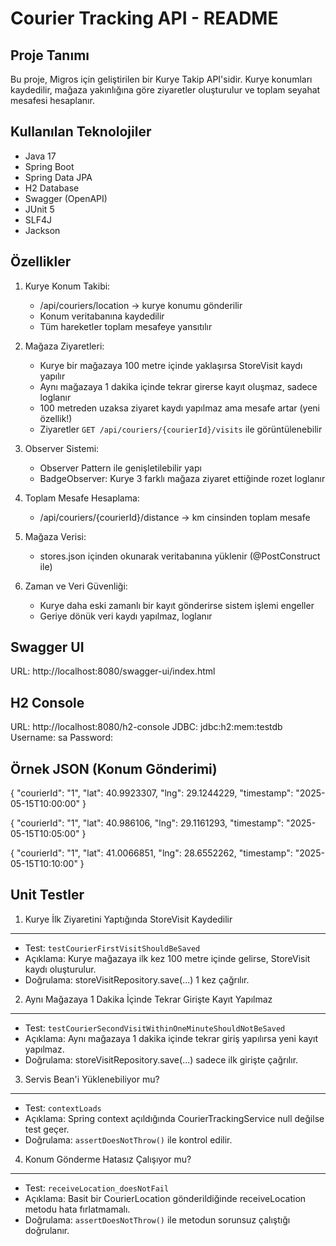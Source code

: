 
Courier Tracking API - README
=============================

Proje Tanımı
------------
Bu proje, Migros için geliştirilen bir Kurye Takip API'sidir.
Kurye konumları kaydedilir, mağaza yakınlığına göre ziyaretler oluşturulur ve toplam seyahat mesafesi hesaplanır.

Kullanılan Teknolojiler
-----------------------
- Java 17
- Spring Boot
- Spring Data JPA
- H2 Database
- Swagger (OpenAPI)
- JUnit 5
- SLF4J
- Jackson

Özellikler
----------
1. Kurye Konum Takibi:
    - /api/couriers/location → kurye konumu gönderilir
    - Konum veritabanına kaydedilir
    - Tüm hareketler toplam mesafeye yansıtılır

2. Mağaza Ziyaretleri:
    - Kurye bir mağazaya 100 metre içinde yaklaşırsa StoreVisit kaydı yapılır
    - Aynı mağazaya 1 dakika içinde tekrar girerse kayıt oluşmaz, sadece loglanır
    - 100 metreden uzaksa ziyaret kaydı yapılmaz ama mesafe artar (yeni özellik!)
    - Ziyaretler `GET /api/couriers/{courierId}/visits` ile görüntülenebilir

3. Observer Sistemi:
    - Observer Pattern ile genişletilebilir yapı
    - BadgeObserver: Kurye 3 farklı mağaza ziyaret ettiğinde rozet loglanır

4. Toplam Mesafe Hesaplama:
    - /api/couriers/{courierId}/distance → km cinsinden toplam mesafe

5. Mağaza Verisi:
    - stores.json içinden okunarak veritabanına yüklenir (@PostConstruct ile)

6. Zaman ve Veri Güvenliği:
    - Kurye daha eski zamanlı bir kayıt gönderirse sistem işlemi engeller
    - Geriye dönük veri kaydı yapılmaz, loglanır

Swagger UI
----------
URL: http://localhost:8080/swagger-ui/index.html

H2 Console
----------
URL: http://localhost:8080/h2-console
JDBC: jdbc:h2:mem:testdb
Username: sa
Password:

Örnek JSON (Konum Gönderimi)
-----------------------------
{
"courierId": "1",
"lat": 40.9923307,
"lng": 29.1244229,
"timestamp": "2025-05-15T10:00:00"
}

{
"courierId": "1",
"lat": 40.986106,
"lng": 29.1161293,
"timestamp": "2025-05-15T10:05:00"
}

{
"courierId": "1",
"lat": 41.0066851,
"lng": 28.6552262,
"timestamp": "2025-05-15T10:10:00"
}


Unit Testler
-------------

1. Kurye İlk Ziyaretini Yaptığında StoreVisit Kaydedilir
---------------------------------------------------------
- Test: `testCourierFirstVisitShouldBeSaved`
- Açıklama: Kurye mağazaya ilk kez 100 metre içinde gelirse, StoreVisit kaydı oluşturulur.
- Doğrulama: storeVisitRepository.save(...) 1 kez çağrılır.

2. Aynı Mağazaya 1 Dakika İçinde Tekrar Girişte Kayıt Yapılmaz
---------------------------------------------------------------
- Test: `testCourierSecondVisitWithinOneMinuteShouldNotBeSaved`
- Açıklama: Aynı mağazaya 1 dakika içinde tekrar giriş yapılırsa yeni kayıt yapılmaz.
- Doğrulama: storeVisitRepository.save(...) sadece ilk girişte çağrılır.

3. Servis Bean'i Yüklenebiliyor mu?
------------------------------------
- Test: `contextLoads`
- Açıklama: Spring context açıldığında CourierTrackingService null değilse test geçer.
- Doğrulama: `assertDoesNotThrow()` ile kontrol edilir.

4. Konum Gönderme Hatasız Çalışıyor mu?
----------------------------------------
- Test: `receiveLocation_doesNotFail`
- Açıklama: Basit bir CourierLocation gönderildiğinde receiveLocation metodu hata fırlatmamalı.
- Doğrulama: `assertDoesNotThrow()` ile metodun sorunsuz çalıştığı doğrulanır.

